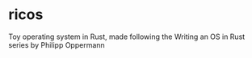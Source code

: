 # ricos
Toy operating system in Rust, made following the Writing an OS in Rust series by Philipp Oppermann

